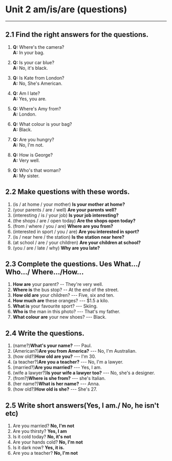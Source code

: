 # Unit 2 am/is/are (questions)
---
## 2.1 Find the right answers for the questions.
1. **Q:** Where's the camera?   
 **A:** In your bag.  

2. **Q:** Is your car blue?  
  **A:** No, it's black.  

3. **Q:** Is Kate from London?  
 **A:** No, She's American.  

4. **Q:** Am I late?  
  **A:** Yes, you are.  

5. **Q:** Where's Amy from?  
  **A:** London.  

6. **Q:** What colour is your bag?  
  **A:** Black.  

7. **Q:** Are you hungry?  
  **A:** No, I'm not.  

8. **Q:** How is George?  
  **A:** Very well.

9. **Q:** Who's that woman?  
  **A:** My sister.  

## 2.2 Make questions with these words.
1. (is / at home / your mother) **Is your mother at home?**
2. (your parents / are / well) **Are your parents well?**
3. (interesting / is / your job) **Is your job interesting?**
4. (the shops / are / open today) **Are the shops open today?**
5. (from / where / you / are) **Where are you from?**
6. (interested in sport / you / are) **Are you interested in sport?**
7. (is / near here / the station) **Is the station near here?**
8. (at school / are / your children) **Are your children at school?**
9. (you / are / late / why) **Why are you late?**

## 2.3 Complete the questions. Ues What.../ Who.../ Where.../How...
1. **How are** your parent? -- They're very well.
2. **Where is** the bus stop? -- At the end of the street.
3. **How old are** your children? --- Five, six and ten.
4. **How much are** these oranges? --- $1.5 a kilo.
5. **What is** your favourite sport? --- Skiing.
6. **Who is** the man in this photo? --- That's my father.
7. **What colour are** your new shoes? --- Black.

## 2.4 Write the questions.
1. (name?)**What's your name?** --- Paul.
2. (American?)**Are you from America?** --- No, I'm Australian.
3. (how old?)**How old are you?** --- I'm 30.
4. (a teacher?)**Are you a teacher?** --- No, I'm a lawyer.
5. (married?)**Are you married?** --- Yes, I am.
6. (wife a lawyer?)**Is your wife a lawyer too?** --- No, she's a designer.
7. (from?)**Where is she from?** --- she's ltalian.
8. (her name?)**What is her name?** --- Anna.
9. (how old?)**How old is she?** --- She's 27.

## 2.5 Write short answers(Yes, I am./ No, he isn't etc)
1. Are you married? **No, I'm not**
2. Are you thirsty? **Yes, I am**
3. Is it cold today? **No, it's not**
4. Are your hands cold? **No, I'm not**
5. Is it dark now? **Yes, it is.**
6. Are you a teacher? **No, I'm not**
